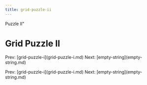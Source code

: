 ```yaml
---
title: grid-puzzle-ii
---
```


Puzzle II\"

# Grid Puzzle II

Prev: \[grid-puzzle-i](grid-puzzle-i.md) Next:
\[empty-string](empty-string.md)

Prev: \[grid-puzzle-i](grid-puzzle-i.md) Next:
\[empty-string](empty-string.md)
